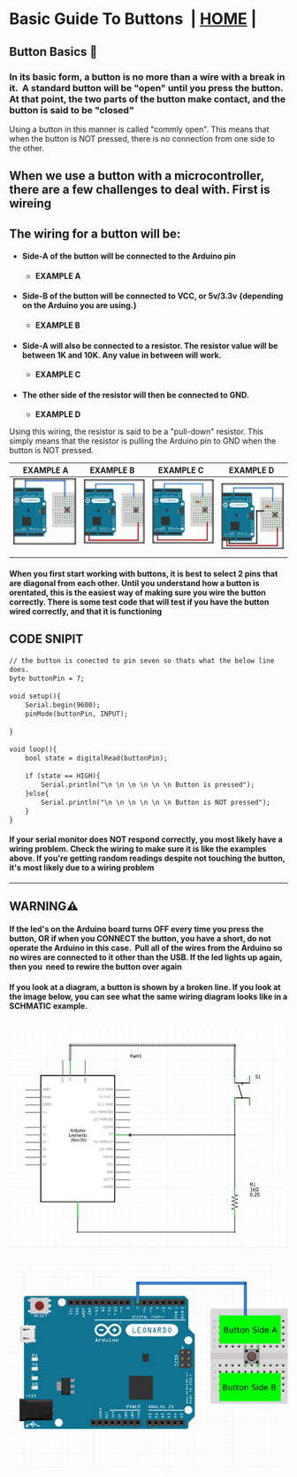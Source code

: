 # Basic Guide To Buttons  | [HOME](README.md) |

## Button Basics 🔲

### In its basic form, a button is no more than a wire with a break in it.  A standard button will be "open" until you press the button. At that point, the two parts of the button make contact, and the button is said to be "closed"

Using a button in this manner is called "commly open". This means that when the button is NOT pressed, there is no connection from one side to the other.

## When we use a button with a microcontroller, there are a few challenges to deal with. First is wireing

## The wiring for a button will be:

- #### Side-A of the button will be connected to the Arduino pin
  - **EXAMPLE A**
- #### Side-B of the button will be connected to VCC, or 5v/3.3v {depending on the Arduino you are using.}
  - **EXAMPLE B**
- #### Side-A will also be connected to a resistor. The resistor value will be between 1K and 10K. Any value in between will work.
  - **EXAMPLE C**
- #### The other side of the resistor will then be connected to GND.
  - **EXAMPLE D**

Using this wiring, the resistor is said to be a "pull-down" resistor. This simply means that the resistor is pulling the Arduino pin to GND when the button is NOT pressed.

|                            EXAMPLE A                            |                               EXAMPLE B                                  |                               EXAMPLE C                                 |  EXAMPLE D                                                                |
| :-------------------------------------------------------------: | :----------------------------------------------------------------------: | :---------------------------------------------------------------------: | ------------------------------------------------------------------------- |
| ![](images/buttons/button-1B.png "example of wireing side A")   | ![](images/buttons/button-1C.png "example of wireing on putton side B")   | ![](images/buttons/button-1D.png "Example of wireing resistor side A")   | ![](images/buttons/button-1E.png " final wireing of gnd wire to resistor") |

#### When you first start working with buttons, it is best to select 2 pins that are diagonal from each other. Until you understand how a button is orentated, this is the easiest way of making sure you wire the button correctly. There is some test code that will test if you have the button wired correctly, and that it is functioning

## CODE SNIPIT

```
// the button is conected to pin seven so thats what the below line does.
byte buttonPin = 7;

void setup(){
    Serial.begin(9600);
    pinMode(buttonPin, INPUT);

}

void loop(){
    bool state = digitalRead(buttonPin);

    if (state == HIGH){
        Serial.println("\n \n \n \n \n \n Button is pressed");
    }else{
        Serial.println("\n \n \n \n \n \n Button is NOT pressed");
    }
}
```

#### If your serial monitor does NOT respond correctly, you most likely have a wiring problem. Check the wiring to make sure it is like the examples above. If you're getting random readings despite not touching the button, it's most likely due to a wiring problem

---

## **WARNING**⚠️

#### If the led's on the Arduino board turns OFF every time you press the button, OR if when you CONNECT the button, you have a short, do not operate the Arduino in this case.  Pull all of the wires from the Arduino so no wires are connected to it other than the USB. If the led lights up again, then you  need to rewire the button over again

#### If you look at a diagram, a button is shown by a broken line. If you look at the image below, you can see what the same wiring diagram looks like in a SCHMATIC example.
![Schmatic of a button](images/buttons/buttonSchmatic.png "schmatic of a button")
---
![example of button sides](images/buttons/button-A.png "example of the sides of a button")